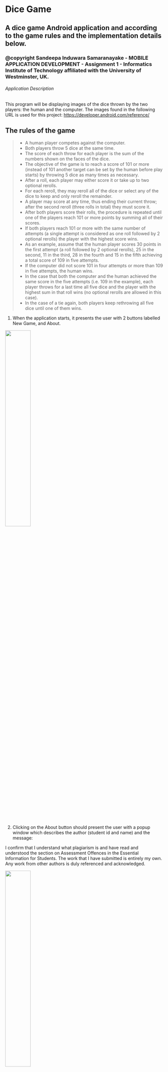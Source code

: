 # Dice Game
##  A dice game Android application and according to the game rules and the implementation details below.

### @copyright Sandeepa Induwara Samaranayake - MOBILE APPLICATION DEVELOPMENT - Assignment 1 - Informatics Institute of Technology affiliated with the University of Westminster, UK.


###### Application Description
This program will be displaying images of the dice thrown by the two players: the human and the computer. The images found in the following URL is used for this project:
https://developer.android.com/reference/ <br>

## The rules of the game

>+ A human player competes against the computer.
>+ Both players throw 5 dice at the same time.
>+ The score of each throw for each player is the sum of the numbers shown on the faces of the
dice.
>+ The objective of the game is to reach a score of 101 or more (instead of 101 another target
can be set by the human before play starts) by throwing 5 dice as many times as necessary.
>+ After a roll, each player may either score it or take up to two optional rerolls.
>+ For each reroll, they may reroll all of the dice or select any of the dice to keep and only reroll the remainder.
>+ A player may score at any time, thus ending their current throw; after the second reroll (three rolls in total) they must score it.
>+ After both players score their rolls, the procedure is repeated until one of the players reach
101 or more points by summing all of their scores.
>+ If both players reach 101 or more with the same number of attempts (a single attempt is considered as one roll followed by 2 optional
rerolls) the player with the highest score wins.
>+ As an example, assume that the human player scores 30 points in the first attempt (a roll followed by 2 optional rerolls), 25 in the second, 11 in the third, 28 in the fourth and 15 in the fifth achieving a total score of 109 in five attempts.
>+ If the computer did not score 101 in four attempts or more than 109 in five attempts, the human wins.
>+ In the case that both the computer and the human achieved the same score in the five attempts (i.e. 109 in the example), each player throws for a last time all five dice and the player with the highest sum in that roll wins (no optional rerolls are allowed in this case).
>+ In the case of a tie again, both players keep rethrowing all five dice until one of them wins.

1. When the application starts, it presents the user with 2 buttons labelled New Game, and About.

<img src="https://github.com/SandeepaInduwaraSamaranayake/Dice_Game/assets/95087710/607322d0-052e-4bf1-bf8e-25ce9d44ec5f" style="display: inline-block; width: 40%;" />

2. Clicking on the About button should present the user with a popup window which describes the author (student id and name) and the message:

I confirm that I understand what plagiarism is and have read and
understood the section on Assessment Offences in the Essential
Information for Students. The work that I have submitted is
entirely my own. Any work from other authors is duly referenced
and acknowledged.

<img src="https://github.com/SandeepaInduwaraSamaranayake/Dice_Game/assets/95087710/ecf11076-a2b4-405d-ab75-bdc9580df1fe" style="display: inline-block; width: 40%;" />

3. Clicking on the New Game button, the user will be presented with the game screen which they interact with. The screen contains 2 buttons labelled Throw and Score. Each time the Throw button is pressed, a simulation of throwing 5 dice by both the human player and the computer is performed simultaneously:


